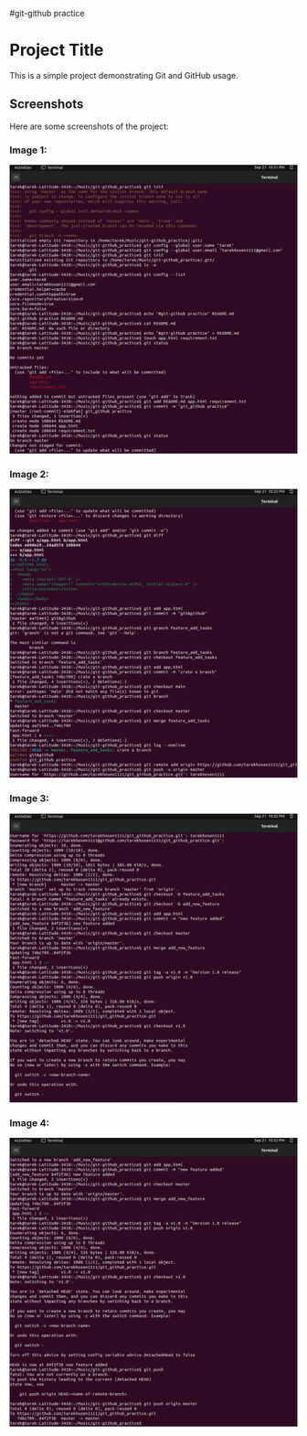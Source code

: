 #git-github practice
# Project Title

This is a simple project demonstrating Git and GitHub usage.

## Screenshots

Here are some screenshots of the project:

### Image 1:
![Screenshot 1](image/18.png)

### Image 2:
![Screenshot 2](image/38.png)

### Image 3:
![Screenshot 3](image/49.png)

### Image 4:
![Screenshot 4](image/57.png)
